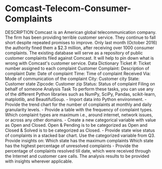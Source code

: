 # Comcast-Telecom-Consumer-Complaints
DESCRIPTION  Comcast is an American global telecommunication company. The firm has been providing terrible customer service. They continue to fall short despite repeated promises to improve. Only last month (October 2016) the authority fined them a $2.3 million, after receiving over 1000 consumer complaints. The existing database will serve as a repository of public customer complaints filed against Comcast. It will help to pin down what is wrong with Comcast's customer service.  Data Dictionary  Ticket #: Ticket number assigned to each complaint Customer Complaint: Description of complaint Date: Date of complaint Time: Time of complaint Received Via: Mode of communication of the complaint City: Customer city State: Customer state Zipcode: Customer zip Status: Status of complaint Filing on behalf of someone Analysis Task  To perform these tasks, you can use any of the different Python libraries such as NumPy, SciPy, Pandas, scikit-learn, matplotlib, and BeautifulSoup.  - Import data into Python environment. - Provide the trend chart for the number of complaints at monthly and daily granularity levels. - Provide a table with the frequency of complaint types.  Which complaint types are maximum i.e., around internet, network issues, or across any other domains. - Create a new categorical variable with value as Open and Closed. Open &amp; Pending is to be categorized as Open and Closed &amp; Solved is to be categorized as Closed. - Provide state wise status of complaints in a stacked bar chart. Use the categorized variable from Q3. Provide insights on:  Which state has the maximum complaints Which state has the highest percentage of unresolved complaints - Provide the percentage of complaints resolved till date, which were received through the Internet and customer care calls.  The analysis results to be provided with insights wherever applicable.
